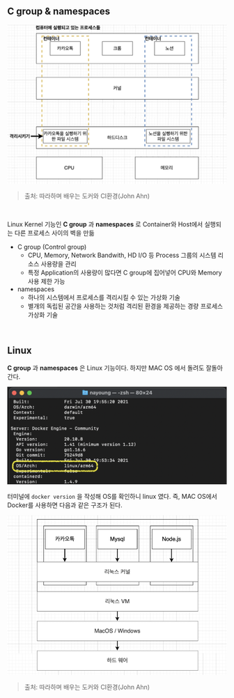 ## C group & namespaces

![png](/docker/img/container_isolation.png)

> 출처: 따라하며 배우는 도커와 CI환경(John Ahn)

<br>

Linux Kernel 기능인 **C group** 과 **namespaces** 로 Container와 Host에서 실행되는 다른 프로세스 사이의 벽을 만듦

- C group (Control group)
    - CPU, Memory, Network Bandwith, HD I/O 등 Process 그룹의 시스템 리소스 사용량을 관리
    - 특정 Application의 사용량이 많다면 C group에 집어넣어 CPU와 Memory 사용 제한 가능
- namespaces
    - 하나의 시스템에서 프로세스를 격리시킬 수 있는 가상화 기술
    - 별개의 독립된 공간을 사용하는 것처럼 격리된 환경을 제공하는 경량 프로세스 가상화 기술

<br>

## Linux

**C group** 과 **namespaces** 은 Linux 기능이다. 하지만 MAC OS 에서 돌려도 잘돌아간다. 

![png](/docker/img/docker_os.png)

터미널에 ```docker version``` 을 작성해 OS를 확인하니 linux 였다. 즉, MAC OS에서 Docker를 사용하면 다음과 같은 구조가 된다.

![png](/docker/img/docker_os_linux.png)

> 출처: 따라하며 배우는 도커와 CI환경(John Ahn)
